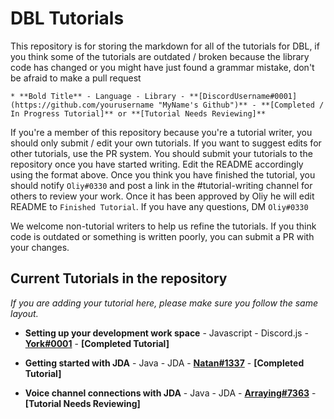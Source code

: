 # DBL Tutorials

This repository is for storing the markdown for all of the tutorials for DBL, if you think some of the tutorials are outdated / broken because the library code has changed or you might have just found a grammar mistake, don't be afraid to make a pull request

`* **Bold Title** - Language - Library - **[DiscordUsername#0001](https://github.com/yourusername "MyName's Github")** - **[Completed / In Progress Tutorial]** or **[Tutorial Needs Reviewing]**`

If you're a member of this repository because you're a tutorial writer, you should only submit / edit your own tutorials. If you want to suggest edits for other tutorials, use the PR system. You should submit your tutorials to the repository once you have started writing. Edit the README accordingly using the format above. Once you think you have finished the tutorial, you should notify `Oliy#0330` and post a link in the #tutorial-writing channel for others to review your work. Once it has been approved by Oliy he will edit README to `Finished Tutorial`. If you have any questions, DM `Oliy#0330` 

We welcome non-tutorial writers to help us refine the tutorials. If you think code is outdated or something is written poorly, you can submit a PR with your changes.

## Current Tutorials in the repository 
*If you are adding your tutorial here, please make sure you follow the same layout.*

* **Setting up your development work space** - Javascript - Discord.js - **[York#0001](https://github.com/YorkAARGH "York's Github")** - **[Completed Tutorial]**

* **Getting started with JDA** - Java - JDA - **[Natan#1337](https://github.com/natanbc "Natan's Github")** - **[Completed Tutorial]**

* **Voice channel connections with JDA** - Java - JDA - **[Arraying#7363](https://github.com/Arraying "Arraying's GitHub")** - **[Tutorial Needs Reviewing]**
